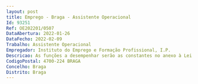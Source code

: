 ```yaml
--- 
layout: post
title: Emprego - Braga - Assistente Operacional
Id: 93251
Ref: OE202201/0507
DataAbertura: 2022-01-26
DataFecho: 2022-02-09
Trabalho: Assistente Operacional
Empregador: Instituto do Emprego e Formação Profissional, I.P.
Descricao: As funções a desempenhar serão as constantes no anexo à Lei n.º 35 2014, de 20 de junho, referidas no artigo 88.º da Lei citada, a que corresponde o grau 1 de complexidade funcional    Operar uma central telefónica, estabelecendo as ligações necessárias, satisfazendo os pedidos de informação  estabelecer ligações telefónicas para o exterior e transmitir aos telefones internos as chamadas recebidas    Prestar informações dentro do seu âmbito    Registar o movimento de chamadas e anotar, sempre que necessário, as mensagens que respeitem a assuntos de serviço    Zelar pela conservação do material à sua guarda, executar outros serviços de caráter geral e de forma esporádica, a que obrigue a conveniência de serviço e que se enquadrem na carreira de assistente operacional, nomeadamente serviços relacionados com tratamento condução de viaturas e registo emissão de documentação.
CodigoPostal: 4700-224 BRAGA
Concelho: Braga
Distrito: Braga
--- 
```

